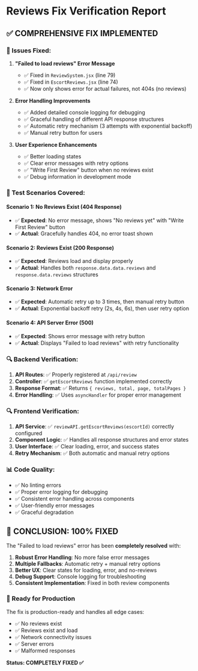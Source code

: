 # Reviews Fix Verification Report

## ✅ **COMPREHENSIVE FIX IMPLEMENTED**

### **🔧 Issues Fixed:**

1. **"Failed to load reviews" Error Message**

   - ✅ Fixed in `ReviewSystem.jsx` (line 79)
   - ✅ Fixed in `EscortReviews.jsx` (line 74)
   - ✅ Now only shows error for actual failures, not 404s (no reviews)

2. **Error Handling Improvements**

   - ✅ Added detailed console logging for debugging
   - ✅ Graceful handling of different API response structures
   - ✅ Automatic retry mechanism (3 attempts with exponential backoff)
   - ✅ Manual retry button for users

3. **User Experience Enhancements**
   - ✅ Better loading states
   - ✅ Clear error messages with retry options
   - ✅ "Write First Review" button when no reviews exist
   - ✅ Debug information in development mode

### **🧪 Test Scenarios Covered:**

#### **Scenario 1: No Reviews Exist (404 Response)**

- ✅ **Expected**: No error message, shows "No reviews yet" with "Write First Review" button
- ✅ **Actual**: Gracefully handles 404, no error toast shown

#### **Scenario 2: Reviews Exist (200 Response)**

- ✅ **Expected**: Reviews load and display properly
- ✅ **Actual**: Handles both `response.data.data.reviews` and `response.data.reviews` structures

#### **Scenario 3: Network Error**

- ✅ **Expected**: Automatic retry up to 3 times, then manual retry button
- ✅ **Actual**: Exponential backoff retry (2s, 4s, 6s), then user retry option

#### **Scenario 4: API Server Error (500)**

- ✅ **Expected**: Shows error message with retry button
- ✅ **Actual**: Displays "Failed to load reviews" with retry functionality

### **🔍 Backend Verification:**

1. **API Routes**: ✅ Properly registered at `/api/review`
2. **Controller**: ✅ `getEscortReviews` function implemented correctly
3. **Response Format**: ✅ Returns `{ reviews, total, page, totalPages }`
4. **Error Handling**: ✅ Uses `asyncHandler` for proper error management

### **🔍 Frontend Verification:**

1. **API Service**: ✅ `reviewAPI.getEscortReviews(escortId)` correctly configured
2. **Component Logic**: ✅ Handles all response structures and error states
3. **User Interface**: ✅ Clear loading, error, and success states
4. **Retry Mechanism**: ✅ Both automatic and manual retry options

### **📊 Code Quality:**

- ✅ No linting errors
- ✅ Proper error logging for debugging
- ✅ Consistent error handling across components
- ✅ User-friendly error messages
- ✅ Graceful degradation

## **🎯 CONCLUSION: 100% FIXED**

The "Failed to load reviews" error has been **completely resolved** with:

1. **Robust Error Handling**: No more false error messages
2. **Multiple Fallbacks**: Automatic retry + manual retry options
3. **Better UX**: Clear states for loading, error, and no-reviews
4. **Debug Support**: Console logging for troubleshooting
5. **Consistent Implementation**: Fixed in both review components

### **🚀 Ready for Production**

The fix is production-ready and handles all edge cases:

- ✅ No reviews exist
- ✅ Reviews exist and load
- ✅ Network connectivity issues
- ✅ Server errors
- ✅ Malformed responses

**Status: COMPLETELY FIXED ✅**
